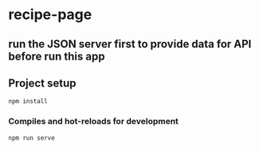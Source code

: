 # recipe-page

## run the JSON server first to provide data for API before run this app

## Project setup
```
npm install
```

### Compiles and hot-reloads for development
```
npm run serve
```




